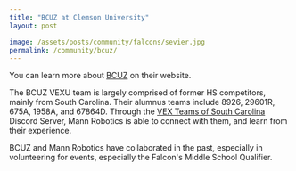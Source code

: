 ```yaml
---
title: "BCUZ at Clemson University"
layout: post

image: /assets/posts/community/falcons/sevier.jpg
permalink: /community/bcuz/
---
```


You can learn more about [BCUZ](https://bcuzrobotics.com) on their website.

The BCUZ VEXU team is largely comprised of former HS competitors, mainly from South Carolina. Their alumnus teams include 8926, 29601R, 675A, 1958A, and 67864D. Through the [VEX Teams of South Carolina](https://discord.gg/W9EcfQW/) Discord Server, Mann Robotics is able to connect with them, and learn from their experience.

BCUZ and Mann Robotics have collaborated in the past, especially in volunteering for events, especially the Falcon's Middle School Qualifier.
